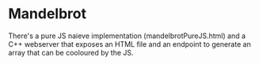 # Mandelbrot

There's a pure JS naieve implementation (mandelbrotPureJS.html) and a C++ webserver that exposes an HTML file and an endpoint to generate an array that can be cooloured by the JS.